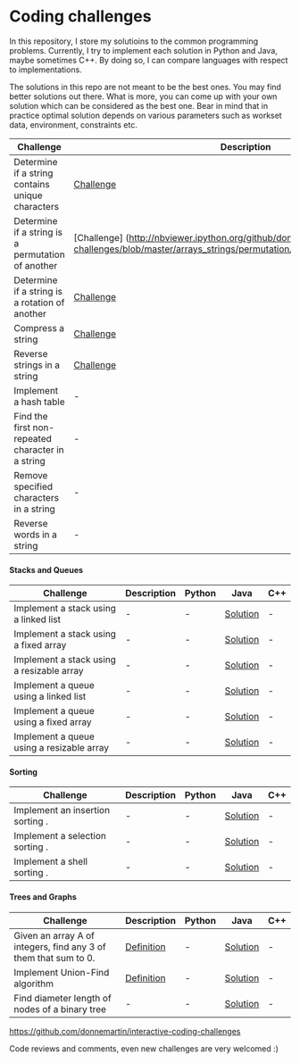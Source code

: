 # Coding challenges
In this repository, I store my solutioins to the common programming problems. Currently, I try to implement each solution in Python and Java, maybe sometimes C++. By doing so, I can compare languages with respect to implementations.

The solutions in this repo are not meant to be the best ones. You may find better solutions out there. What is more, you can come up with your own solution which can be considered as the best one. Bear in mind that in practice optimal solution depends on various parameters such as workset data, environment, constraints etc.

| Challenge  | Description  |  Python | Java | C++ |
|---|---|---|---|---|
|Determine if a string contains unique characters | [Challenge](http://nbviewer.ipython.org/github/donnemartin/interactive-coding-challenges/blob/master/arrays_strings/unique_chars/unique_chars_challenge.ipynb) | [Solution](http://nbviewer.ipython.org/github/muatik/my-coding-challenges/blob/master/python/challenges-array-unique.ipynb) | - | - |
|Determine if a string is a permutation of another  | [Challenge] (http://nbviewer.ipython.org/github/donnemartin/interactive-coding-challenges/blob/master/arrays_strings/permutation/permutation_challenge.ipynb) | [Solution](http://nbviewer.ipython.org/github/muatik/my-coding-challenges/blob/master/python/challenge-array-permutationof.ipynb) | - | -
|Determine if a string is a rotation of another  | [Challenge](http://nbviewer.ipython.org/github/donnemartin/interactive-coding-challenges/blob/master/arrays_strings/rotation/rotation_challenge.ipynb) | - | - | -
|Compress a string   | [Challenge](http://nbviewer.ipython.org/github/donnemartin/interactive-coding-challenges/blob/master/arrays_strings/compress/compress_challenge.ipynb)| [Solution](http://nbviewer.ipython.org/github/muatik/my-coding-challenges/blob/master/python/challenges-string-compress.ipynb) | - | -
|Reverse strings in a string  | [Challenge](http://nbviewer.ipython.org/github/donnemartin/interactive-coding-challenges/blob/master/arrays_strings/reverse_string/reverse_string_challenge.ipynb) | [Solution](http://nbviewer.ipython.org/github/muatik/my-coding-challenges/blob/master/python/challenge-reverse-string.ipynb) | [Solution](https://github.com/muatik/my-coding-challenges/blob/master/java/Strings/src/Challenges/ReverseString.java) | -
|Implement a hash table  | - | - | - | -
|Find the first non-repeated character in a string   | - | [Solution](http://nbviewer.ipython.org/github/muatik/my-coding-challenges/blob/master/python/challenge-find-non-repeative.ipynb) | - | -
|Remove specified characters in a string | - | [Solution](http://nbviewer.ipython.org/github/muatik/my-coding-challenges/blob/master/python/challenge-remove-character-from-string.ipynb) | - | -
|Reverse words in a string   | - | [Solution](http://nbviewer.ipython.org/github/muatik/my-coding-challenges/blob/master/python/challenge-reverse-words.ipynb) | - | -


#### Stacks and Queues

| Challenge  | Description  |  Python | Java | C++
|---|---|---|---|---
| Implement a stack using a linked list  |  - |  - | [Solution](https://github.com/muatik/my-coding-challenges/tree/master/java/Stack/src/Challenges) | -
| Implement a stack using a fixed array  |  - |  - | [Solution](https://github.com/muatik/my-coding-challenges/tree/master/java/Stack/src/Challenges) | -
| Implement a stack using a resizable array  |  - |  - | [Solution](https://github.com/muatik/my-coding-challenges/tree/master/java/Stack/src/Challenges) | -
| Implement a queue using a linked list  |  - |  - | [Solution](https://github.com/muatik/my-coding-challenges/tree/master/java/queues/src/Challenges) | -
| Implement a queue using a fixed array  |  - |  - | [Solution](https://github.com/muatik/my-coding-challenges/tree/master/java/queues/src/Challenges) | -
| Implement a queue using a resizable array  |  - |  - | [Solution](https://github.com/muatik/my-coding-challenges/tree/master/java/queues/src/Challenges) | -

#### Sorting

| Challenge  | Description  |  Python | Java | C++
|---|---|---|---|---
| Implement an insertion sorting .  | - |  - | [Solution](https://github.com/muatik/my-coding-challenges/tree/master/java/Sorting/src/Challenges) | -
| Implement a selection sorting .  | - |  - | [Solution](https://github.com/muatik/my-coding-challenges/tree/master/java/Sorting/src/Challenges) | -
| Implement a shell sorting .  | - |  - | [Solution](https://github.com/muatik/my-coding-challenges/tree/master/java/Sorting/src/Challenges) | -


#### Trees and Graphs

| Challenge  | Description  |  Python | Java | C++
|---|---|---|---|---
| Given an array A of integers, find any 3 of them that sum to 0.  | [Definition](https://en.wikipedia.org/wiki/3SUM) |  - | [Solution](https://github.com/muatik/my-coding-challenges/tree/master/java/3sum/src/Challenges) | -
| Implement Union-Find algorithm |  [Definition](http://algs4.cs.princeton.edu/15uf/) |  - | [Solution](https://github.com/muatik/my-coding-challenges/tree/master/java/union/src/UnionFind) | -
| Find diameter length of nodes of a binary tree |  - |  - | [Solution](https://github.com/muatik/my-coding-challenges/tree/master/java/DiameterOfBTree/src/muatik) | - 


https://github.com/donnemartin/interactive-coding-challenges

Code reviews and comments, even new challenges are very welcomed :)
